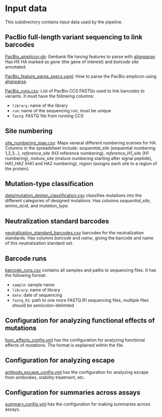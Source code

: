 # Input data
This subdirectory contains input data used by the pipeline.

## PacBio full-length variant sequencing to link barcodes

[PacBio_amplicon.gb](PacBio_amplicon.gb): Genbank file having features to parse with [alignparse](https://jbloomlab.github.io/alignparse/). Has H5 HA marked as *gene* (the gene of interest) and *barcode* site annotated.

[PacBio_feature_parse_specs.yaml](PacBio_feature_parse_specs.yaml): How to parse the PacBio amplicon using [alignparse](https://jbloomlab.github.io/alignparse/).

[PacBio_runs.csv](PacBio_runs.csv): List of PacBio CCS FASTQs used to link barcodes to variants.
It must have the following columns:

 - `library`: name of the library
 - `run`: name of the sequencing run, must be unique
 - `fastq`: FASTQ file from running CCS

## Site numbering
[site_numbering_map.csv](site_numbering_map.csv): Maps several different numbering scemes for HA. Columns in the spreadsheet include: *sequential_site* (sequential numbering 1,2,3...), *reference_site* (H3 reference numbering), *reference_H1_site* (H1 numbering), *mature_site* (mature numbering starting after signal peptide), *HA1_HA2* (HA1 and HA2 numbering), *region* (assigns each site to a region of the protein).

## Mutation-type classification
[data/mutation_design_classification.csv](data/mutation_design_classification.csv) classifies mutations into the different categories of designed mutations.
Has columns *sequential_site*, *amino_acid*, and *mutation_type*.

## Neutralization standard barcodes
[neutralization_standard_barcodes.csv](neutralization_standard_barcodes.csv) barcodes for the neutralization standards.
Has columns *barcode* and *name*, giving the barcode and name of this neutralization standard set.

## Barcode runs
[barcode_runs.csv](barcode_runs.csv) contains all samples and paths to sequencing files. It has the following format:

 - `sample`: sample name
 - `library`: name of library
 - `date`: date of sequencing
 - `fastq_R1`: path to one more FASTQ R1 sequencing files, multiple files should be semicolon-delimited

## Configuration for analyzing functional effects of mutations
[func_effects_config.yml](func_effects_config.yml) has the configuration for analyzing functional effects of mutations.
The format is explained within the file.

## Configuration for analyzing escape
[antibody_escape_config.yml](antibody_escape_config.yml) has the configuration for analyzing escape from antibodies, stability treatment, etc.

## Configuration for summaries across assays
[summary_config.yml](summary_config.yml) has the configuration for making summaries across assays.
